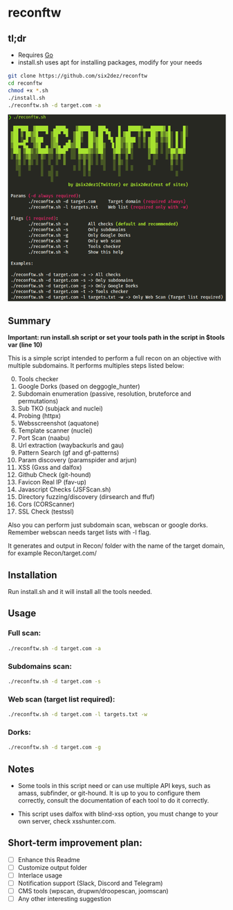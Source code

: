 # reconftw

## tl;dr

- Requires [Go](https://golang.org/dl/)
- install.sh uses apt for installing packages, modify for your needs

```bash
git clone https://github.com/six2dez/reconftw
cd reconftw
chmod +x *.sh
./install.sh
./reconftw.sh -d target.com -a
```
![Banner](banner.png)

## Summary

**Important: run install.sh script or set your tools path in the script in $tools var (line 10)**

This is a simple script intended to perform a full recon on an objective with multiple subdomains. It performs multiples steps listed below:

0. Tools checker
1. Google Dorks (based on deggogle_hunter)
2. Subdomain enumeration (passive, resolution, bruteforce and permutations)
3. Sub TKO (subjack and nuclei)
4. Probing (httpx)
5. Websscreenshot (aquatone)
6. Template scanner (nuclei)
7. Port Scan (naabu)
8. Url extraction (waybackurls and gau)
9. Pattern Search (gf and gf-patterns)
10. Param discovery (paramspider and arjun)
11. XSS (Gxss and dalfox)
12. Github Check (git-hound)
13. Favicon Real IP (fav-up)
14. Javascript Checks (JSFScan.sh)
15. Directory fuzzing/discovery (dirsearch and ffuf)
16. Cors (CORScanner)
17. SSL Check (testssl)

Also you can perform just subdomain scan, webscan or google dorks. Remember webscan needs target lists with -l flag.

It generates and output in Recon/ folder with the name of the target domain, for example Recon/target.com/

## Installation

Run install.sh and it will install all the tools needed.

## Usage

### Full scan:
```bash
./reconftw.sh -d target.com -a
```

### Subdomains scan:
```bash
./reconftw.sh -d target.com -s
```

### Web scan (target list required):
```bash
./reconftw.sh -d target.com -l targets.txt -w
```

### Dorks:
```bash
./reconftw.sh -d target.com -g
```

## Notes

- Some tools in this script need or can use multiple API keys, such as amass, subfinder, or git-hound. It is up to you to configure them correctly, consult the documentation of each tool to do it correctly.

- This script uses dalfox with blind-xss option, you must change to your own server, check xsshunter.com.

## Short-term improvement plan:
- [ ] Enhance this Readme
- [ ] Customize output folder
- [ ] Interlace usage
- [ ] Notification support (Slack, Discord and Telegram)
- [ ] CMS tools (wpscan, drupwn/droopescan, joomscan)
- [ ] Any other interesting suggestion
